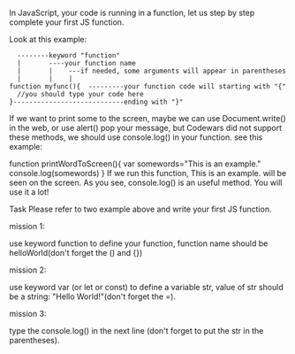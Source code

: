 In JavaScript, your code is running in a function, let us step by step complete your first JS function.

Look at this example:

      --------keyword "function"
      |       ----your function name  
      |       |    ---if needed, some arguments will appear in parentheses
      |       |    |
    function myfunc(){  ---------your function code will starting with "{"
      //you should type your code here
    }----------------------------ending with "}"
If we want to print some to the screen, maybe we can use Document.write() in the web, or use alert() pop your message, but Codewars did not support these methods, 
we should use console.log() in your function. see this example:

function printWordToScreen(){
  var somewords="This is an example."
  console.log(somewords)
}
If we run this function, This is an example. will be seen on the screen. As you see, console.log() is an useful method. You will use it a lot!

Task
Please refer to two example above and write your first JS function.

mission 1:

use keyword function to define your function, function name should be helloWorld(don't forget the () and {})

mission 2:

use keyword var (or let or const) to define a variable str, value of str should be a string: "Hello World!"(don't forget the =).

mission 3:

type the console.log() in the next line (don't forget to put the str in the parentheses).
